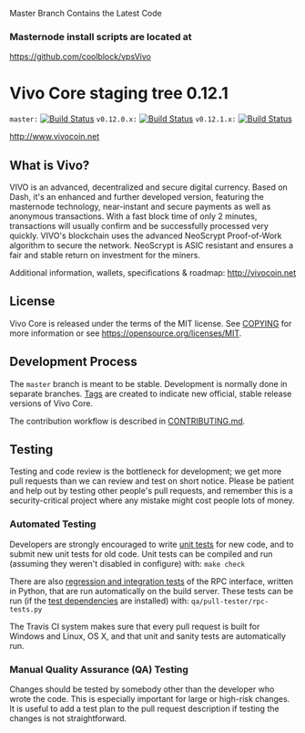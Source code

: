 Master Branch Contains the Latest Code

### Masternode install scripts are located at

https://github.com/coolblock/vpsVivo

Vivo Core staging tree 0.12.1 
===============================

`master:` [![Build Status](https://travis-ci.org/vivocoin/vivo.svg?branch=master)](https://travis-ci.org/vivocoin/vivo) `v0.12.0.x:` [![Build Status](https://travis-ci.org/vivocoin/vivo.svg?branch=v0.12.0.x)](https://travis-ci.org/vivocoin/vivo/branches) `v0.12.1.x:` [![Build Status](https://travis-ci.org/vivocoin/vivo.svg?branch=v0.12.1.x)](https://travis-ci.org/vivocoin/vivo/branches)

http://www.vivocoin.net


What is Vivo?
----------------

VIVO is an advanced, decentralized and secure digital currency. Based on Dash, it's an enhanced and further developed version, featuring the masternode technology, near-instant and secure payments as well as anonymous transactions. With a fast block time of only 2 minutes, transactions will usually confirm and be successfully processed very quickly. VIVO's blockchain uses the advanced NeoScrypt Proof-of-Work algorithm to secure the network. NeoScrypt is ASIC resistant and ensures a fair and stable return on investment for the miners.
 
Additional information, wallets, specifications & roadmap: http://vivocoin.net


License
-------

Vivo Core is released under the terms of the MIT license. See [COPYING](COPYING) for more
information or see https://opensource.org/licenses/MIT.

Development Process
-------------------

The `master` branch is meant to be stable. Development is normally done in separate branches.
[Tags](https://github.com/vivocoin/vivo/tags) are created to indicate new official,
stable release versions of Vivo Core.

The contribution workflow is described in [CONTRIBUTING.md](CONTRIBUTING.md).

Testing
-------

Testing and code review is the bottleneck for development; we get more pull
requests than we can review and test on short notice. Please be patient and help out by testing
other people's pull requests, and remember this is a security-critical project where any mistake might cost people
lots of money.

### Automated Testing

Developers are strongly encouraged to write [unit tests](/doc/unit-tests.md) for new code, and to
submit new unit tests for old code. Unit tests can be compiled and run
(assuming they weren't disabled in configure) with: `make check`

There are also [regression and integration tests](/qa) of the RPC interface, written
in Python, that are run automatically on the build server.
These tests can be run (if the [test dependencies](/qa) are installed) with: `qa/pull-tester/rpc-tests.py`

The Travis CI system makes sure that every pull request is built for Windows
and Linux, OS X, and that unit and sanity tests are automatically run.

### Manual Quality Assurance (QA) Testing

Changes should be tested by somebody other than the developer who wrote the
code. This is especially important for large or high-risk changes. It is useful
to add a test plan to the pull request description if testing the changes is
not straightforward.


